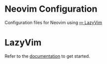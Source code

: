 # Neovim Configuration

Configuration files for Neovim using [💤 LazyVim](https://github.com/LazyVim/LazyVim)

# LazyVim

Refer to the [documentation](https://lazyvim.github.io/installation) to get started.
